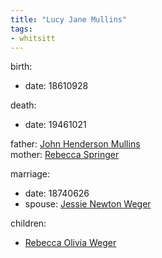 ```yaml
---
title: "Lucy Jane Mullins"
tags:
- whitsitt
---
```


birth:
  - date: 18610928

death:
  - date: 19461021

father: [John Henderson Mullins](John%20Henderson%20Mullins.md)  
mother: [Rebecca Springer](Rebecca%20Springer.md)

marriage:
  - date: 18740626
  - spouse: [Jessie Newton Weger](Jessie%20Newton%20Weger.md)  

children:
  - [Rebecca Olivia Weger](Rebecca%20Olivia%20Weger.md)